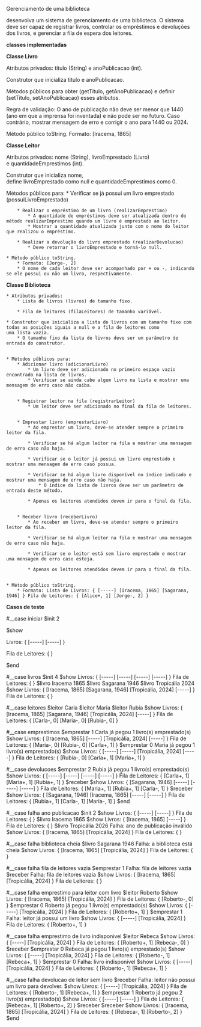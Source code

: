 Gerenciamento de uma biblioteca

desenvolva um sistema de gerenciamento de uma biblioteca. O sistema deve ser capaz de registrar livros, controlar os empréstimos e devoluções dos livros, e gerenciar a fila de espera dos leitores.

**classes implementadas**

**Classe Livro**

Atributos privados: titulo (String) e anoPublicacao (int).

Construtor que inicializa titulo e anoPublicacao.

Métodos públicos para obter (getTitulo, getAnoPublicacao) e definir (setTitulo, setAnoPublicacao) esses atributos.

   Regra de validação:   O ano de publicação não deve ser menor que 1440 (ano em que a imprensa foi inventada) e não pode ser no futuro. Caso contrário, mostrar mensagem de erro e corrigir o ano para 1440 ou 2024.
   
Método público toString.
Formato: [Iracema, 1865]


**Classe Leitor**

Atributos privados: nome (String), livroEmprestado (Livro) e quantidadeEmprestimos (int).

Construtor que inicializa nome, define livroEmprestado como null e quantidadeEmprestimos como 0.

Métodos públicos para:
        * Verificar se já possui um livro emprestado (possuiLivroEmprestado)
        
        * Realizar o empréstimo de um livro (realizarEmprestimo)          
            * A quantidade de empréstimos deve ser atualizada dentro do método realizarEmprestimo quando um livro é emprestado ao leitor.
            * Mostrar a quantidade atualizada junto com o nome do leitor que realizou o empréstimo.
            
        * Realizar a devolução do livro emprestado (realizarDevolucao)
            * Deve retornar o livroEmprestado e torná-lo null.
            
    * Método público toString.
        * Formato: [Jorge-, 2]
        * O nome de cada leitor deve ser acompanhado por + ou -, indicando se ele possui ou não um livro, respectivamente.

**Classe Biblioteca**

    * Atributos privados:
        * Lista de livros (livros) de tamanho fixo.
        
        * Fila de leitores (filaLeitores) de tamanho variável.
        
    * Construtor que inicializa a lista de livros com um tamanho fixo com todas as posições iguais a null e a fila de leitores como uma lista vazia.
        * O tamanho fixo da lista de livros deve ser um parâmetro de entrada do construtor.

        
    * Métodos públicos para:
        * Adicionar livro (adicionarLivro)
            * Um livro deve ser adicionado no primeiro espaço vazio encontrado na lista de livros.
            * Verificar se ainda cabe algum livro na lista e mostrar uma mensagem de erro caso não caiba.

            
        * Registrar leitor na fila (registrarLeitor)
            * Um leitor deve ser adicionado no final da fila de leitores.

            
        * Emprestar livro (emprestarLivro)
            * Ao emprestar um livro, deve-se atender sempre o primeiro leitor da fila.
            
            * Verificar se há algum leitor na fila e mostrar uma mensagem de erro caso não haja.
            
            * Verificar se o leitor já possui um livro emprestado e mostrar uma mensagem de erro caso possua.
            
            * Verificar se há algum livro disponível no índice indicado e mostrar uma mensagem de erro caso não haja.
                * O índice da lista de livros deve ser um parâmetro de entrada deste método.
                
            * Apenas os leitores atendidos devem ir para o final da fila.

            
        * Receber livro (receberLivro)
            * Ao receber um livro, deve-se atender sempre o primeiro leitor da fila.
            
            * Verificar se há algum leitor na fila e mostrar uma mensagem de erro caso não haja.
            
            * Verificar se o leitor está sem livro emprestado e mostrar uma mensagem de erro caso esteja.
            
            * Apenas os leitores atendidos devem ir para o final da fila.

            
    * Método público toString.
        * Formato: Lista de Livros: { [-----] [Iracema, 1865] [Sagarana, 1946] } Fila de Leitores: { [Alice+, 1] [Jorge-, 2] }



**Casos de teste**


#__case iniciar
$init 2

$show

Livros: { [-----] [-----] }

Fila de Leitores: { }

$end



#__case livros
$init 4
$show
Livros: { [-----] [-----] [-----] [-----] }
Fila de Leitores: { }
$livro Iracema 1865
$livro Sagarana 1946
$livro Tropicália 2024
$show
Livros: { [Iracema, 1865] [Sagarana, 1946] [Tropicália, 2024] [-----] }
Fila de Leitores: { }

#__case leitores
$leitor Carla
$leitor Maria
$leitor Rubia
$show
Livros: { [Iracema, 1865] [Sagarana, 1946] [Tropicália, 2024] [-----] }
Fila de Leitores: { [Carla-, 0] [Maria-, 0] [Rubia-, 0] }

#__case emprestimos
$emprestar 1
Carla já pegou 1 livro(s) emprestado(s)
$show
Livros: { [Iracema, 1865] [-----] [Tropicália, 2024] [-----] }
Fila de Leitores: { [Maria-, 0] [Rubia-, 0] [Carla+, 1] }
$emprestar 0
Maria já pegou 1 livro(s) emprestado(s)
$show
Livros: { [-----] [-----] [Tropicália, 2024] [-----] }
Fila de Leitores: { [Rubia-, 0] [Carla+, 1] [Maria+, 1] }

#__case devolucoes
$emprestar 2
Rubia já pegou 1 livro(s) emprestado(s)
$show
Livros: { [-----] [-----] [-----] [-----] }
Fila de Leitores: { [Carla+, 1] [Maria+, 1] [Rubia+, 1] }
$receber
$show
Livros: { [Sagarana, 1946] [-----] [-----] [-----] }
Fila de Leitores: { [Maria+, 1] [Rubia+, 1] [Carla-, 1] }
$receber
$show
Livros: { [Sagarana, 1946] [Iracema, 1865] [-----] [-----] }
Fila de Leitores: { [Rubia+, 1] [Carla-, 1] [Maria-, 1] }
$end





#__case falha ano publicacao
$init 2
$show
Livros: { [-----] [-----] }
Fila de Leitores: { }
$livro Iracema 1865
$show
Livros: { [Iracema, 1865] [-----] }
Fila de Leitores: { }
$livro Tropicália 2026
Falha: ano de publicação inválido
$show
Livros: { [Iracema, 1865] [Tropicália, 2024] }
Fila de Leitores: { }

#__case falha biblioteca cheia
$livro Sagarana 1946
Falha: a biblioteca está cheia
$show
Livros: { [Iracema, 1865] [Tropicália, 2024] }
Fila de Leitores: { }

#__case falha fila de leitores vazia
$emprestar 1
Falha: fila de leitores vazia
$receber
Falha: fila de leitores vazia
$show
Livros: { [Iracema, 1865] [Tropicália, 2024] }
Fila de Leitores: { }

#__case falha emprestimo para leitor com livro
$leitor Roberto
$show
Livros: { [Iracema, 1865] [Tropicália, 2024] }
Fila de Leitores: { [Roberto-, 0] }
$emprestar 0
Roberto já pegou 1 livro(s) emprestado(s)
$show
Livros: { [-----] [Tropicália, 2024] }
Fila de Leitores: { [Roberto+, 1] }
$emprestar 1
Falha: leitor já possui um livro
$show
Livros: { [-----] [Tropicália, 2024] }
Fila de Leitores: { [Roberto+, 1] }

#__case falha emprestimo de livro indisponivel
$leitor Rebeca
$show
Livros: { [-----] [Tropicália, 2024] }
Fila de Leitores: { [Roberto+, 1] [Rebeca-, 0] }
$receber
$emprestar 0
Rebeca já pegou 1 livro(s) emprestado(s)
$show
Livros: { [-----] [Tropicália, 2024] }
Fila de Leitores: { [Roberto-, 1] [Rebeca+, 1] }
$emprestar 0
Falha: livro indisponível
$show
Livros: { [-----] [Tropicália, 2024] }
Fila de Leitores: { [Roberto-, 1] [Rebeca+, 1] }

#__case falha devolucao de leitor sem livro
$receber
Falha: leitor não possui um livro para devolver.
$show
Livros: { [-----] [Tropicália, 2024] }
Fila de Leitores: { [Roberto-, 1] [Rebeca+, 1] }
$emprestar 1
Roberto já pegou 2 livro(s) emprestado(s)
$show
Livros: { [-----] [-----] }
Fila de Leitores: { [Rebeca+, 1] [Roberto+, 2] }
$receber
$receber
$show
Livros: { [Iracema, 1865] [Tropicália, 2024] }
Fila de Leitores: { [Rebeca-, 1] [Roberto-, 2] }
$end

